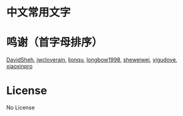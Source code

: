 # 中文常用文字

# 鸣谢（首字母排序）
[DavidSheh](https://github.com/DavidSheh), 
[jwcloverain](https://github.com/jwcloverain), 
[lionqu](https://github.com/lionqu), 
[longbow1998](https://github.com/longbow1998), 
[sheweiwei](https://github.com/sheweiwei), 
[yigudove](https://github.com/yigudove), 
[xiaoxinpro](https://github.com/xiaoxinpro)

# License

No License